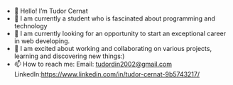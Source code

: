 - 👋 Hello! I’m Tudor Cernat
- 👀 I am currently a student who is fascinated about programming and technology
- 🌱 I am currently looking for an opportunity to start an exceptional career in web developing.
- 💞️ I am excited about working and collaborating on various projects, learning and discovering new things:)
- 📫 How to reach me: Email: tudordin2002@gmail.com
                        LinkedIn:https://www.linkedin.com/in/tudor-cernat-9b5743217/

<!---
developer980/developer980 is a ✨ special ✨ repository because its `README.md` (this file) appears on your GitHub profile.
You can click the Preview link to take a look at your changes.
--->
